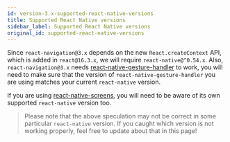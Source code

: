 ```yaml
---
id: version-3.x-supported-react-native-versions
title: Supported React Native versions
sidebar_label: Supported React Native versions
original_id: supported-react-native-versions
---
```


Since `react-navigation@3.x` depends on the new `React.createContext` API, which is added in `react@16.3.x`, we will require `react-native@^0.54.x`. Also, `react-navigation@3.x` needs [react-native-gesture-handler](https://github.com/kmagiera/react-native-gesture-handler#react-native-support) to work, you will need to make sure that the version of `react-native-gesture-handler` you are using matches your current `react-native` version.

If you are using [react-native-screens](react-native-screens.html), you will need to be aware of its own supported `react-native` version too.

> Please note that the above speculation may not be correct in some particular `react-native` version. If you caught which version is not working properly, feel free to update about that in this page!
